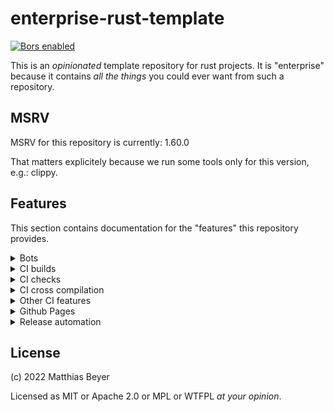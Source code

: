# enterprise-rust-template

[![Bors enabled](https://bors.tech/images/badge_small.svg)](https://app.bors.tech/repositories/46481)

This is an _opinionated_ template repository for rust projects.
It is "enterprise" because it contains _all the things_ you could ever want from
such a repository.

## MSRV

MSRV for this repository is currently: 1.60.0

That matters explicitely because we run some tools only for this version, e.g.:
clippy.


## Features

This section contains documentation for the "features" this repository provides.

<details>
<summary>
    Bots
</summary>

### Bors

[Bors is a GitHub bot](https://bors.tech)
that prevents merge skew / semantic merge conflicts, so when a developer
checks out the main branch, they can expect all of the tests to pass
out-of-the-box.


### Dependabot

Dependabot is enabled so that dependencies are always up to date.

### Stalebot

Issues and PRs are automatically marked as stale by stalebot.
PRs are closed after some period of time, but issues are not.
</details>


<details>
<summary>
    CI builds
</summary>

Builds are done for the following distributions right now:

- [ ] alpine
- [ ] archlinux
- [ ] centos
- [ ] debian
- [ ] nixos
- [ ] RHEL
- [ ] static using musl
- [x] ubuntu
- [ ] yocto
</details>


<details>
<summary>
    CI checks
</summary>

The following checks are currently executed by CI:

- [x] tests
- [x] clippy
- [ ] coverage
- [x] cargo-deny
- [x] cargo-outdated
</details>


<details>
<summary>
    CI cross compilation
</summary>

The following targets are currently enabled for cross compilation:

- [ ] ARM
- [x] RISC-V
</details>


<details>
<summary>
    Other CI features
</summary>

The following features are implemented in CI that do not fit in above
sections:

- [x] caching
- [x] commits are linted using [gitlint](https://jorisroovers.com/gitlint/)
- [x] blocking of "!fixup"/"!squash" commits
- [ ] first-time contributor message
- [ ] automatic labeling
- [ ] automatic assigning issues/PRs
- [ ] automatic reviews
    - [ ] missspell checks
    - [ ] language checks
</details>


<details>
<summary>
    Github Pages
</summary>

Github Pages are used for

- [ ] Code documentation
- [ ] website (using zola)
</details>


<details>
<summary>
    Release automation
</summary>

Nothing is implemented for release automation yet.
</details>


## License

(c) 2022 Matthias Beyer

Licensed as MIT or Apache 2.0 or MPL or WTFPL _at your opinion_.
